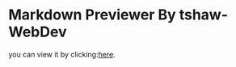 # Markdown Previewer By tshaw-WebDev

you can view it by clicking:[here](https://tshaw-webdev.github.io/Markdown-Previewer-By-TSWebDev/). 
